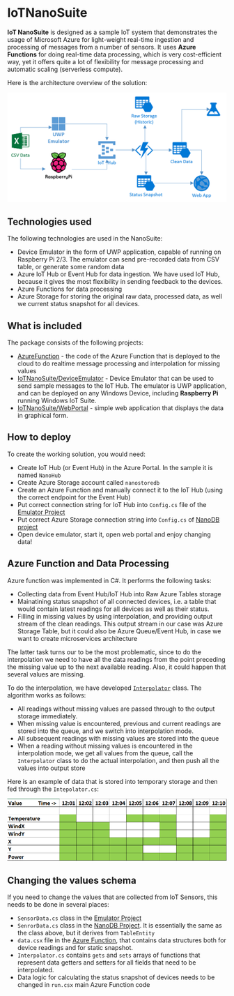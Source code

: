 # IoTNanoSuite

**IoT NanoSuite** is designed as a sample IoT system that demonstrates the usage of Microsoft Azure for light-weight real-time ingestion and processing of messages from a number of sensors. It uses **Azure Functions** for doing real-time data processing, which is very cost-efficient way, yet it offers quite a lot of flexibility for message processing and automatic scaling (serverless compute). 

Here is the architecture overview of the solution:

![IoT Architecture Diagram](images/Architecture.png)

## Technologies used

The following technologies are used in the NanoSuite:
 * Device Emulator in the form of UWP application, capable of running on Raspberry Pi 2/3. The emulator can send pre-recorded data from CSV table, or generate some random data
 * Azure IoT Hub or Event Hub for data ingestion. We have used IoT Hub, because it gives the most flexibility in sending feedback to the devices.
 * Azure Functions for data processing
 * Azure Storage for storing the original raw data, processed data, as well we current status snapshot for all devices.

## What is included

The package consists of the following projects:
* [AzureFunction](AzureFunction) - the code of the Azure Function that is deployed to the cloud to do realtime message processing and interpolation for missing values
* [IoTNanoSuite/DeviceEmulator](IoTNanoSuite/DeviceEmulator) - Device Emulator that can be used to send sample messages to the IoT Hub. The emulator is UWP application, and can be deployed on any Windows Device, including **Raspberry Pi** running Windows IoT Suite.
* [IoTNanoSuite/WebPortal](IoTNanoSuite/WebPortal) - simple web application that displays the data in graphical form.

## How to deploy

To create the working solution, you would need:
* Create IoT Hub (or Event Hub) in the Azure Portal. In the sample it is named `NanoHub`
* Create Azure Storage account called `nanostoredb`
* Create an Azure Function and manually connect it to the IoT Hub (using the correct endpoint for the Event Hub)
* Put correct connection string for IoT Hub into `Config.cs` file of the [Emulator Project](IoTNanoSuite/DeviceEmulator)
* Put correct Azure Storage connection string into `Config.cs` of [NanoDB project](IoTNanoSuite/NanoDB)
* Open device emulator, start it, open web portal and enjoy changing data!

## Azure Function and Data Processing

Azure function was implemented in C#. It performs the following tasks:
 * Collecting data from Event Hub/IoT Hub into Raw Azure Tables storage
 * Mainatining status snapshot of all connected devices, i.e. a table that would contain latest readings for all devices as well as their status.
 * Filling in missing values by using interpolation, and providing output stream of the clean readings. This output stream in our case was Azure Storage Table, but it could also be Azure Queue/Event Hub, in case we want to create microservices architecture

The latter task turns our to be the most problematic, since to do the interpolation we need to have all the data readings from the point preceding the missing value up to the next available reading. Also, it could happen that several values are missing.

To do the interpolation, we have developed [`Interpolator`](https://github.com/evangelism/IoTNanoSuite/blob/master/AzureFunction/QueueTriggerCSharp1/Interpolator.csx) class. The algorithm works as follows:
 * All readings without missing values are passed through to the output storage immediately.
 * When missing value is encountered, previous and current readings are stored into the queue, and we switch into interpolation mode.
 * All subsequent readings with missing values are stored into the queue
 * When a reading without missing values is encountered in the interpolation mode, we get all values from the queue, call the `Interpolator` class to do the actual interpolation, and then push all the values into output store

Here is an example of data that is stored into temporary storage and then fed through the `Intepolator.cs`:

![Interpolation Frame](images/InterpolationFrame.PNG)

## Changing the values schema

If you need to change the values that are collected from IoT Sensors, this needs to be done in several places:
 * `SensorData.cs` class in the [Emulator Project](IoTNanoSuite/DeviceEmulator)
 * `SenrorData.cs` class in the [NanoDB Project](IoTNanoSuite/NanoDB). It is essentially the same as the class above, but it derives from `TableEntity`
 * `data.csx` file in the [Azure Function](AzureFunction), that contains data structures both for device readings and for static snapshot.
 * `Interpolator.cs` contains `gets` and `sets` arrays of functions that represent data getters and setters for all fields that need to be interpolated.
 * Data logic for calculating the status snapshot of devices needs to be changed in `run.csx` main Azure Function code
